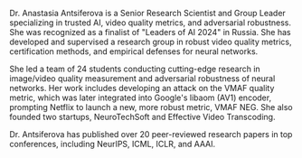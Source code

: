 Dr. Anastasia Antsiferova is a Senior Research Scientist and Group Leader specializing in trusted AI, video quality metrics, and adversarial robustness. She was recognized as a finalist of "Leaders of AI 2024" in Russia. She has developed and supervised a research group in robust video quality metrics, certification methods, and empirical defenses for neural networks.

She led a team of 24 students conducting cutting-edge research in image/video quality measurement and adversarial robustness of neural networks. Her work includes developing an attack on the VMAF quality metric, which was later integrated into Google's libaom (AV1) encoder, prompting Netflix to launch a new, more robust metric, VMAF NEG. She also founded two startups, NeuroTechSoft and Effective Video Transcoding.

Dr. Antsiferova has published over 20 peer-reviewed research papers in top conferences, including NeurIPS, ICML, ICLR, and AAAI.